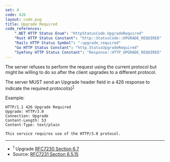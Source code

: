 ```yaml
---
set: 4
code: 426
layout: code.pug
title: Upgrade Required
code_references:
    ".NET HTTP Status Enum": "HttpStatusCode.UpgradeRequired"
    "Rust HTTP Status Constant": "http::StatusCode::UPGRADE_REQUIRED"
    "Rails HTTP Status Symbol": ":upgrade_required"
    "Go HTTP Status Constant": "http.StatusUpgradeRequired"
    "Symfony HTTP Status Constant": "Response::HTTP_UPGRADE_REQUIRED"
---
```


The server refuses to perform the request using the current protocol but might be willing to do so after the client upgrades to a different protocol.

The server MUST send an Upgrade header field in a 426 response to indicate the required protocol(s)<sup>[1](#ref-1)</sup>

Example:

```plain
HTTP/1.1 426 Upgrade Required
Upgrade: HTTP/3.0
Connection: Upgrade
Content-Length: 53
Content-Type: text/plain

This service requires use of the HTTP/3.0 protocol.
```

---

* <span id="ref-1"><sup>1</sup> Upgrade [RFC7230 Section 6.7][2]</span>
* Source: [RFC7231 Section 6.5.15][1]

[1]: <https://tools.ietf.org/html/rfc7231#section-6.5.15>
[2]: <https://tools.ietf.org/html/rfc7230#section-6.7>
